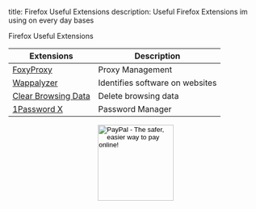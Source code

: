 title: Firefox Useful Extensions
description: Useful Firefox Extensions im using on every day bases

 Firefox Useful Extensions

| Extensions                                                                                             | Description                     |
| ------------------------------------------------------------------------------------------------------ | ------------------------------- |
| [FoxyProxy](https://addons.mozilla.org/en-US/firefox/addon/foxyproxy-standard/)                        | Proxy Management                |
| [Wappalyzer](https://addons.mozilla.org/en-US/firefox/addon/wappalyzer/)                               | Identifies software on websites |
| [Clear Browsing Data](https://addons.mozilla.org/en-US/firefox/addon/clear-browsing-data/?src=search)  | Delete browsing data            |
| [1Password X](https://addons.mozilla.org/en-US/firefox/addon/1password-x-password-manager/?src=search) | Password Manager                |

<!-- Donation Button -->
<form action="https://www.paypal.com/cgi-bin/webscr" method="post" target="_top" align="center"><input type="hidden" name="cmd" value="_s-xclick"><input type="hidden" name="hosted_button_id" value="Q94AU5RUD4X6A"><input type="image" src="https://raw.githubusercontent.com/fire1ce/3os.org/gh-pages/assets/images/beerDonation.png" width="150px" border="0" name="submit" alt="PayPal - The safer, easier way to pay online!"></form>
<!-- Donation Button -->